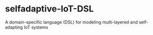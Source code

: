 # selfadaptive-IoT-DSL
A domain-specific language (DSL) for modeling multi-layered and self-adapting IoT systems

